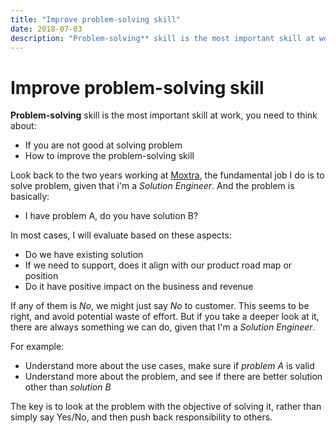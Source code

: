 ```yaml
---
title: "Improve problem-solving skill"
date: 2018-07-03
description: "Problem-solving** skill is the most important skill at work, you need to think about"
---
```


# Improve problem-solving skill

**Problem-solving** skill is the most important skill at work, you need to think about:

- If you are not good at solving problem
- How to improve the problem-solving skill

Look back to the two years working at [Moxtra](https://www.moxtra.com), the fundamental job I do is to solve problem, given that i'm a *Solution Engineer*. And the problem is basically:

- I have problem A, do you have solution B?

In most cases, I will evaluate based on these aspects:

- Do we have existing solution
- If we need to support, does it align with our product road map or position
- Do it have positive impact on the business and revenue

If any of them is *No*, we might just say *No* to customer. This seems to be right, and avoid potential waste of effort. But if you take a deeper look at it, there are always something we can do, given that I'm a *Solution Engineer*.

For example:

- Understand more about the use cases, make sure if *problem A* is valid
- Understand more about the problem, and see if there are better solution other than *solution B*

The key is to look at the problem with the objective of solving it, rather than simply say Yes/No, and then push back responsibility to others.